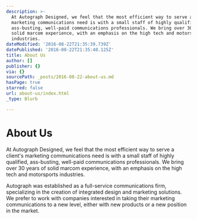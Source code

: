 ```yaml
---
description: >-
  At Autograph Designed, we feel that the most efficient way to serve a client’s
  marketing communications need is with a small staff of highly qualified,
  ass-busting, well-paid communications professionals. We bring over 30 years of
  solid marcom experience, with an emphasis on the high tech and motorsports
  industries.
dateModified: '2016-08-22T21:35:39.739Z'
datePublished: '2016-08-22T21:35:40.125Z'
title: About Us
author: []
publisher: {}
via: {}
sourcePath: _posts/2016-08-22-about-us.md
hasPage: true
starred: false
url: about-us/index.html
_type: Blurb

---
```

# About Us

At Autograph Designed, we feel that the most efficient way to serve a client's marketing communications need is with a small staff of highly qualified, ass-busting, well-paid communications professionals. We bring over 30 years of solid marcom experience, with an emphasis on the high tech and motorsports industries.

Autograph was established as a full-service communications firm, specializing in the creation of integrated design and marketing solutions. We prefer to work with companies interested in taking their marketing communications to a new level, either with new products or a new position in the market.